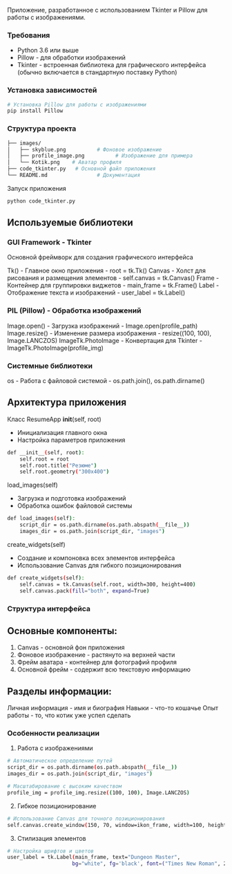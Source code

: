Приложение, разработанное с использованием Tkinter и Pillow для работы с изображениями.

### Требования
- Python 3.6 или выше
- Pillow - для обработки изображений
- Tkinter - встроенная библиотека для графического интерфейса (обычно включается в стандартную поставку Python)

### Установка зависимостей
```bash
# Установка Pillow для работы с изображениями
pip install Pillow
```

### Структура проекта
```bash
├── images/
│   ├── skyblue.png          # Фоновое изображение
│   ├── profile_image.png          # Изображение для примера
│   └── Kotik.png    # Аватар профиля
├── code_tkinter.py   # Основной файл приложения
└── README.md                # Документация
```
Запуск приложения
```bash
python code_tkinter.py
```

## Используемые библиотеки
### GUI Framework - Tkinter
Основной фреймворк для создания графического интерфейса

Tk() - Главное окно приложения - root = tk.Tk()
Canvas - Холст для рисования и размещения элементов -	self.canvas = tk.Canvas()
Frame -	Контейнер для группировки виджетов - main_frame = tk.Frame()
Label -	Отображение текста и изображений	- user_label = tk.Label()

### PIL (Pillow) - Обработка изображений

Image.open() -	Загрузка изображений	- Image.open(profile_path)
Image.resize()	- Изменение размера изображения	- resize((100, 100), Image.LANCZOS)
ImageTk.PhotoImage	- Конвертация для Tkinter -	ImageTk.PhotoImage(profile_img)

### Системные библиотеки

os	- Работа с файловой системой -	os.path.join(), os.path.dirname()

## Архитектура приложения
Класс ResumeApp
__init__(self, root)

- Инициализация главного окна
- Настройка параметров приложения
```bash
def __init__(self, root):
    self.root = root
    self.root.title("Резюме")
    self.root.geometry("300x400")
```
load_images(self)

- Загрузка и подготовка изображений
- Обработка ошибок файловой системы
```bash
def load_images(self):
    script_dir = os.path.dirname(os.path.abspath(__file__))
    images_dir = os.path.join(script_dir, "images")
```
create_widgets(self)

- Создание и компоновка всех элементов интерфейса
- Использование Canvas для гибкого позиционирования
```bash
def create_widgets(self):
    self.canvas = tk.Canvas(self.root, width=300, height=400)
    self.canvas.pack(fill="both", expand=True)
```

### Структура интерфейса
## Основные компоненты:

1. Canvas - основной фон приложения
2. Фоновое изображение - растянуто на верхней части
3. Фрейм аватара - контейнер для фотографий профиля
4. Основной фрейм - содержит всю текстовую информацию

## Разделы информации:

Личная информация - имя и биография
Навыки - что-то кошачье
Опыт работы - то, что котик уже успел сделать

### Особенности реализации
1. Работа с изображениями
```bash
# Автоматическое определение путей
script_dir = os.path.dirname(os.path.abspath(__file__))
images_dir = os.path.join(script_dir, "images")

# Масштабирование с высоким качеством
profile_img = profile_img.resize((100, 100), Image.LANCZOS)
```
2. Гибкое позиционирование
```bash
# Использование Canvas для точного позиционирования
self.canvas.create_window(150, 70, window=ikon_frame, width=100, height=100)
```
3. Стилизация элементов
```bash
# Настройка шрифтов и цветов
user_label = tk.Label(main_frame, text="Dungeon Master", 
                     bg="white", fg='black', font=("Times New Roman", 20))
```
